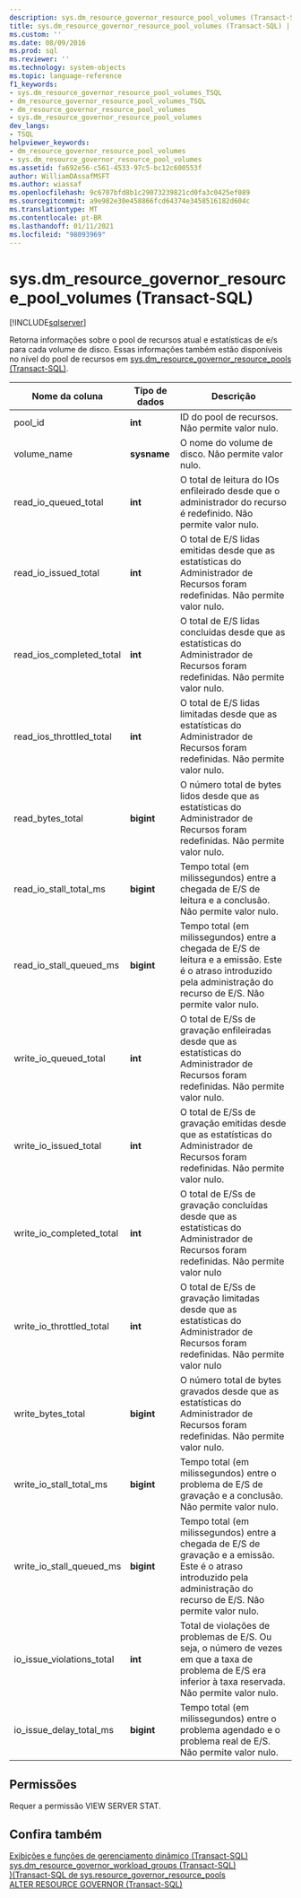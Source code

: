```yaml
---
description: sys.dm_resource_governor_resource_pool_volumes (Transact-SQL)
title: sys.dm_resource_governor_resource_pool_volumes (Transact-SQL) | Microsoft Docs
ms.custom: ''
ms.date: 08/09/2016
ms.prod: sql
ms.reviewer: ''
ms.technology: system-objects
ms.topic: language-reference
f1_keywords:
- sys.dm_resource_governor_resource_pool_volumes_TSQL
- dm_resource_governor_resource_pool_volumes_TSQL
- dm_resource_governor_resource_pool_volumes
- sys.dm_resource_governor_resource_pool_volumes
dev_langs:
- TSQL
helpviewer_keywords:
- dm_resource_governor_resource_pool_volumes
- sys.dm_resource_governor_resource_pool_volumes
ms.assetid: fa692e56-c561-4533-97c5-bc12c600553f
author: WilliamDAssafMSFT
ms.author: wiassaf
ms.openlocfilehash: 9c6707bfd8b1c29073239821cd0fa3c0425ef089
ms.sourcegitcommit: a9e982e30e458866fcd64374e3458516182d604c
ms.translationtype: MT
ms.contentlocale: pt-BR
ms.lasthandoff: 01/11/2021
ms.locfileid: "98093969"
---
```

# <a name="sysdm_resource_governor_resource_pool_volumes-transact-sql"></a>sys.dm_resource_governor_resource_pool_volumes (Transact-SQL)
[!INCLUDE[sqlserver](../../includes/applies-to-version/sqlserver.md)]

  Retorna informações sobre o pool de recursos atual e estatísticas de e/s para cada volume de disco. Essas informações também estão disponíveis no nível do pool de recursos em [sys.dm_resource_governor_resource_pools &#40;Transact-SQL&#41;](../../relational-databases/system-dynamic-management-views/sys-dm-resource-governor-resource-pools-transact-sql.md).  
  
  
|Nome da coluna|Tipo de dados|Descrição|  
|-----------------|---------------|-----------------|  
|pool_id|**int**|ID do pool de recursos. Não permite valor nulo.|  
|volume_name|**sysname**|O nome do volume de disco. Não permite valor nulo.|  
|read_io_queued_total|**int**|O total de leitura do IOs enfileirado desde que o administrador do recurso é redefinido. Não permite valor nulo.|  
|read_io_issued_total|**int**|O total de E/S lidas emitidas desde que as estatísticas do Administrador de Recursos foram redefinidas. Não permite valor nulo.|  
|read_ios_completed_total|**int**|O total de E/S lidas concluídas desde que as estatísticas do Administrador de Recursos foram redefinidas. Não permite valor nulo.|  
|read_ios_throttled_total|**int**|O total de E/S lidas limitadas desde que as estatísticas do Administrador de Recursos foram redefinidas. Não permite valor nulo.|  
|read_bytes_total|**bigint**|O número total de bytes lidos desde que as estatísticas do Administrador de Recursos foram redefinidas. Não permite valor nulo.|  
|read_io_stall_total_ms|**bigint**|Tempo total (em milissegundos) entre a chegada de E/S de leitura e a conclusão. Não permite valor nulo.|  
|read_io_stall_queued_ms|**bigint**|Tempo total (em milissegundos) entre a chegada de E/S de leitura e a emissão. Este é o atraso introduzido pela administração do recurso de E/S. Não permite valor nulo.|  
|write_io_queued_total|**int**|O total de E/Ss de gravação enfileiradas desde que as estatísticas do Administrador de Recursos foram redefinidas. Não permite valor nulo.|  
|write_io_issued_total|**int**|O total de E/Ss de gravação emitidas desde que as estatísticas do Administrador de Recursos foram redefinidas. Não permite valor nulo.|  
|write_io_completed_total|**int**|O total de E/Ss de gravação concluídas desde que as estatísticas do Administrador de Recursos foram redefinidas. Não permite valor nulo|  
|write_io_throttled_total|**int**|O total de E/Ss de gravação limitadas desde que as estatísticas do Administrador de Recursos foram redefinidas. Não permite valor nulo|  
|write_bytes_total|**bigint**|O número total de bytes gravados desde que as estatísticas do Administrador de Recursos foram redefinidas. Não permite valor nulo.|  
|write_io_stall_total_ms|**bigint**|Tempo total (em milissegundos) entre o problema de E/S de gravação e a conclusão. Não permite valor nulo.|  
|write_io_stall_queued_ms|**bigint**|Tempo total (em milissegundos) entre a chegada de E/S de gravação e a emissão. Este é o atraso introduzido pela administração do recurso de E/S. Não permite valor nulo.|  
|io_issue_violations_total|**int**|Total de violações de problemas de E/S. Ou seja, o número de vezes em que a taxa de problema de E/S era inferior à taxa reservada. Não permite valor nulo.|  
|io_issue_delay_total_ms|**bigint**|Tempo total (em milissegundos) entre o problema agendado e o problema real de E/S. Não permite valor nulo.|  
  
## <a name="permissions"></a>Permissões  
 Requer a permissão VIEW SERVER STAT.  
  
## <a name="see-also"></a>Confira também  
 [Exibições e funções de gerenciamento dinâmico &#40;Transact-SQL&#41;](~/relational-databases/system-dynamic-management-views/system-dynamic-management-views.md)   
 [sys.dm_resource_governor_workload_groups &#40;Transact-SQL&#41;](../../relational-databases/system-dynamic-management-views/sys-dm-resource-governor-workload-groups-transact-sql.md)   
 [&#41;&#40;Transact-SQL de sys.resource_governor_resource_pools ](../../relational-databases/system-catalog-views/sys-resource-governor-resource-pools-transact-sql.md)   
 [ALTER RESOURCE GOVERNOR &#40;Transact-SQL&#41;](../../t-sql/statements/alter-resource-governor-transact-sql.md)  
  
  

